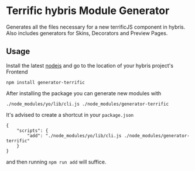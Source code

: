 # Terrific hybris Module Generator

Generates all the files necessary for a new terrificJS component in hybris. Also includes generators for Skins, Decorators and Preview Pages.

## Usage

Install the latest [nodejs](http://nodejs.org) and go to the location of your hybris project's Frontend

```
npm install generator-terrific
```

After installing the package you can generate new modules with

```
./node_modules/yo/lib/cli.js ./node_modules/generator-terrific
```

It's advised to create a shortcut in your `package.json`

```
{
    "scripts": {
        "add": "./node_modules/yo/lib/cli.js ./node_modules/generator-terrific"
    }
}
```

and then running `npm run add` will suffice.
